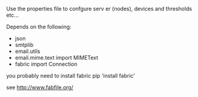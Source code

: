 Use the properties file to confgure serv er (nodes), devices and thresholds etc...

Depends on the following:
* json
* smtplib
* email.utils
* email.mime.text import MIMEText
* fabric import Connection

you probably need to install fabric
pip 'install fabric'

see http://www.fabfile.org/
